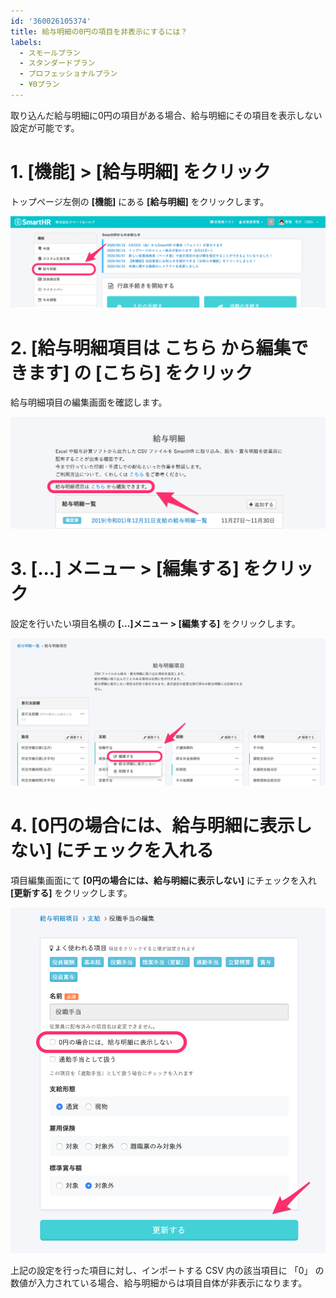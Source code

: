 ```yaml
---
id: '360026105374'
title: 給与明細の0円の項目を非表示にするには？
labels:
  - スモールプラン
  - スタンダードプラン
  - プロフェッショナルプラン
  - ¥0プラン
---
```

取り込んだ給与明細に0円の項目がある場合、給与明細にその項目を表示しない設定が可能です。

# 1\. \[機能\] > \[給与明細\] をクリック

トップページ左側の **\[機能\]** にある **\[給与明細\]** をクリックします。

![top_short.png](./top_short.png)

# 2\. \[給与明細項目は こちら から編集できます\] の \[こちら\] をクリック

給与明細項目の編集画面を確認します。

![image2.png](./image2.png)

# 3\. \[...\] メニュー > \[編集する\] をクリック

設定を行いたい項目名横の **\[…\]メニュー > \[編集する\]** をクリックします。

![image4.png](./image4.png)

# 4\. \[0円の場合には、給与明細に表示しない\] にチェックを入れる

項目編集画面にて **\[0円の場合には、給与明細に表示しない\]** にチェックを入れ **\[更新する\]** をクリックします。

![image5.png](./image5.png)

上記の設定を行った項目に対し、インポートする CSV 内の該当項目に 「0」 の数値が入力されている場合、給与明細からは項目自体が非表示になります。
